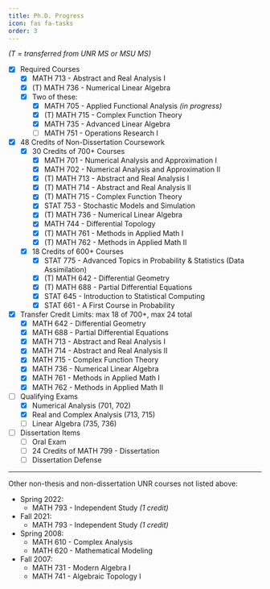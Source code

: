 ```yaml
---
title: Ph.D. Progress
icon: fas fa-tasks
order: 3
---
```


*(T = transferred from UNR MS or MSU MS)*

- [x] Required Courses
  - [x] MATH 713 - Abstract and Real Analysis I
  - [x] (T) MATH 736 - Numerical Linear Algebra
  - [x] Two of these:
    - [x] MATH 705 - Applied Functional Analysis *(in progress)*
    - [x] (T) MATH 715 - Complex Function Theory
    - [x] MATH 735 - Advanced Linear Algebra
    - [ ] MATH 751 - Operations Research I

- [x] 48 Credits of Non-Dissertation Coursework
  - [x] 30 Credits of 700+ Courses
    - [x] MATH 701 - Numerical Analysis and Approximation I
    - [x] MATH 702 - Numerical Analysis and Approximation II
    - [x] (T) MATH 713 - Abstract and Real Analysis I
    - [x] (T) MATH 714 - Abstract and Real Analysis II
    - [x] (T) MATH 715 - Complex Function Theory
    - [x] STAT 753 - Stochastic Models and Simulation
    - [x] (T) MATH 736 - Numerical Linear Algebra
    - [x] MATH 744 - Differential Topology
    - [x] (T) MATH 761 - Methods in Applied Math I
    - [x] (T) MATH 762 - Methods in Applied Math II
  - [x] 18 Credits of 600+ Courses
    - [x] STAT 775 - Advanced Topics in Probability & Statistics (Data Assimilation)
    - [x] (T) MATH 642 - Differential Geometry
    - [x] (T) MATH 688 - Partial Differential Equations
    - [x] STAT 645 - Introduction to Statistical Computing
    - [x] STAT 661 - A First Course in Probability

- [x] Transfer Credit Limits: max 18 of 700+, max 24 total
  - [x] MATH 642 - Differential Geometry
  - [x] MATH 688 - Partial Differential Equations
  - [x] MATH 713 - Abstract and Real Analysis I
  - [x] MATH 714 - Abstract and Real Analysis II
  - [x] MATH 715 - Complex Function Theory
  - [x] MATH 736 - Numerical Linear Algebra
  - [x] MATH 761 - Methods in Applied Math I
  - [x] MATH 762 - Methods in Applied Math II

- [ ] Qualifying Exams
  - [x] Numerical Analysis (701, 702)
  - [x] Real and Complex Analysis (713, 715)
  - [ ] Linear Algebra (735, 736)

- [ ] Dissertation Items
  - [ ] Oral Exam
  - [ ] 24 Credits of MATH 799 - Dissertation
  - [ ] Dissertation Defense

---

Other non-thesis and non-dissertation UNR courses not listed above:
- Spring 2022:
  - MATH 793 - Independent Study *(1 credit)*
- Fall 2021:
  - MATH 793 - Independent Study *(1 credit)*
- Spring 2008:
  - MATH 610 - Complex Analysis
  - MATH 620 - Mathematical Modeling
- Fall 2007:
  - MATH 731 - Modern Algebra I
  - MATH 741 - Algebraic Topology I
